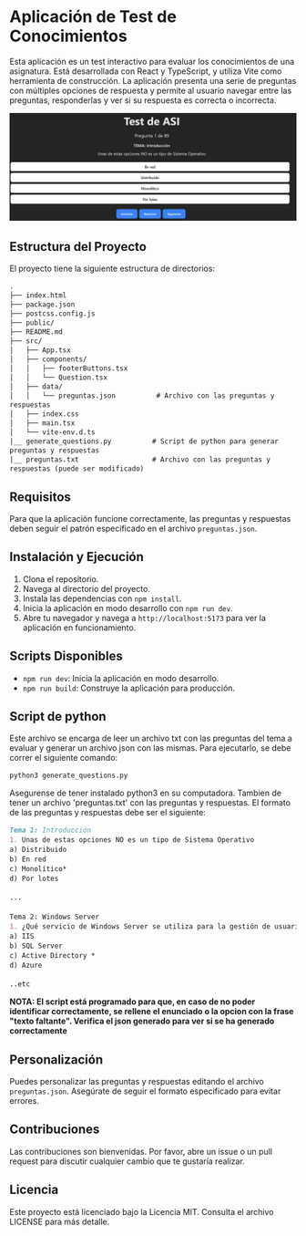 # Aplicación de Test de Conocimientos

Esta aplicación es un test interactivo para evaluar los conocimientos de una asignatura. Está desarrollada con React y TypeScript, y utiliza Vite como herramienta de construcción. La aplicación presenta una serie de preguntas con múltiples opciones de respuesta y permite al usuario navegar entre las preguntas, responderlas y ver si su respuesta es correcta o incorrecta.

![Imagen de la Aplicación](./public/demo.jpg)

## Estructura del Proyecto

El proyecto tiene la siguiente estructura de directorios:


``` textplain
.
├── index.html
├── package.json
├── postcss.config.js
├── public/
├── README.md
├── src/
│   ├── App.tsx
│   ├── components/
│   │   ├── footerButtons.tsx
│   │   └── Question.tsx
│   ├── data/
│   │   └── preguntas.json          # Archivo con las preguntas y respuestas
│   ├── index.css
│   ├── main.tsx
│   └── vite-env.d.ts
|__ generate_questions.py          # Script de python para generar preguntas y respuestas
|__ preguntas.txt                  # Archivo con las preguntas y respuestas (puede ser modificado)
```

## Requisitos

Para que la aplicación funcione correctamente, las preguntas y respuestas deben seguir el patrón especificado en el archivo `preguntas.json`.

## Instalación y Ejecución

1. Clona el repositorio.
2. Navega al directorio del proyecto.
3. Instala las dependencias con `npm install`.
4. Inicia la aplicación en modo desarrollo con `npm run dev`.
5. Abre tu navegador y navega a `http://localhost:5173` para ver la aplicación en funcionamiento.

## Scripts Disponibles

- `npm run dev`: Inicia la aplicación en modo desarrollo.
- `npm run build`: Construye la aplicación para producción.

## Script de python
Este archivo se encarga de leer un archivo txt con las preguntas del tema a evaluar y generar un archivo json con las mismas. Para ejecutarlo, se debe correr el siguiente comando:

```bash
python3 generate_questions.py
```

Asegurense de tener instalado python3 en su computadora.
Tambien de tener un archivo 'preguntas.txt' con las preguntas y respuestas. El formato de las preguntas y respuestas debe ser el siguiente:

```markdown
Tema 1: Introducción
1. Unas de estas opciones NO es un tipo de Sistema Operativo
a) Distribuido
b) En red
c) Monolítico*
d) Por lotes

...

Tema 2: Windows Server
1. ¿Qué servicio de Windows Server se utiliza para la gestión de usuarios y equipos a través de directivas?
a) IIS
b) SQL Server
c) Active Directory *
d) Azure

..etc
```
**NOTA: El script está programado para que, en caso de no poder identificar correctamente, se rellene el enunciado o la opcion con la frase "texto faltante". Verifica el json generado para ver si se ha generado correctamente**

## Personalización

Puedes personalizar las preguntas y respuestas editando el archivo `preguntas.json`. Asegúrate de seguir el formato especificado para evitar errores.

## Contribuciones

Las contribuciones son bienvenidas. Por favor, abre un issue o un pull request para discutir cualquier cambio que te gustaría realizar.

## Licencia

Este proyecto está licenciado bajo la Licencia MIT. Consulta el archivo LICENSE para más detalle.